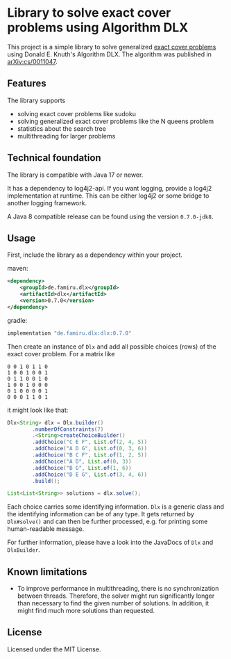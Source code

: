# Library to solve exact cover problems using Algorithm DLX

This project is a simple library to solve generalized
[exact cover problems](https://en.wikipedia.org/wiki/Exact_cover) using Donald E. Knuth's Algorithm DLX. The algorithm
was published in [arXiv:cs/0011047](https://arxiv.org/abs/cs/0011047).

## Features

The library supports

* solving exact cover problems like sudoku
* solving generalized exact cover problems like the N queens problem
* statistics about the search tree
* multithreading for larger problems

## Technical foundation

The library is compatible with Java 17 or newer.

It has a dependency to log4j2-api. If you want logging, provide a log4j2 implementation at runtime. This can be either
log4j2 or some bridge to another logging framework.

A Java 8 compatible release can be found using the version `0.7.0-jdk8`.

## Usage

First, include the library as a dependency within your project.

maven:
```xml
<dependency>
    <groupId>de.famiru.dlx</groupId>
    <artifactId>dlx</artifactId>
    <version>0.7.0</version>
</dependency>
```

gradle:
```groovy
implementation "de.famiru.dlx:dlx:0.7.0"
```

Then create an instance of `Dlx` and add all possible choices (rows) of the exact cover problem. For a matrix like

```text
0 0 1 0 1 1 0
1 0 0 1 0 0 1
0 1 1 0 0 1 0
1 0 0 1 0 0 0
0 1 0 0 0 0 1
0 0 0 1 1 0 1
```

it might look like that:

```java
Dlx<String> dlx = Dlx.builder()
        .numberOfConstraints(7)
        .<String>createChoiceBuilder()
        .addChoice("C E F", List.of(2, 4, 5))
        .addChoice("A D G", List.of(0, 3, 6))
        .addChoice("B C F", List.of(1, 2, 5))
        .addChoice("A D", List.of(0, 3))
        .addChoice("B G", List.of(1, 6))
        .addChoice("D E G", List.of(3, 4, 6))
        .build();

List<List<String>> solutions = dlx.solve();
```

Each choice carries some identifying information. `Dlx` is a generic class and the identifying information can be of any
type. It gets returned by `Dlx#solve()` and can then be further processed, e.g. for printing some human-readable
message.

For further information, please have a look into the JavaDocs of `Dlx` and `DlxBuilder`.

## Known limitations

* To improve performance in multithreading, there is no synchronization between threads. Therefore, the solver might run
  significantly longer than necessary to find the given number of solutions. In addition, it might find much more
  solutions than requested.

## License

Licensed under the MIT License.
